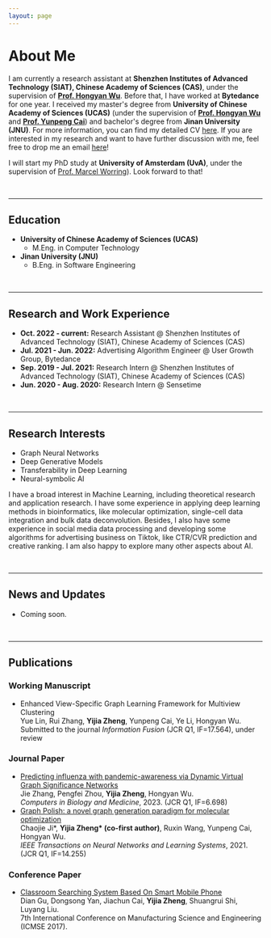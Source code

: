 ```yaml
---
layout: page
---
```


# About Me

I am currently a research assistant at **Shenzhen Institutes of Advanced Technology (SIAT), Chinese Academy of Sciences (CAS)**, under the supervision of **[Prof. Hongyan Wu](https://people.ucas.edu.cn/~hywu)**. Before that, I have worked at **Bytedance** for one year. I received my master's degree from **University of Chinese Academy of Sciences (UCAS)** (under the supervision of **[Prof. Hongyan Wu](https://people.ucas.edu.cn/~hywu)** and **[Prof. Yunpeng Cai](https://scholar.google.com/citations?user=_N0JJiEAAAAJ)**) and bachelor's degree from **Jinan University (JNU)**. For more information, you can find my detailed CV [here](https://caihanlin.com/file/CV_Yijia_Zheng.pdf). If you are interested in my research and want to have further discussion with me, feel free to drop me an email [here](zhengyijia18@mails.ucas.ac.cn)! 

I will start my PhD study at **University of Amsterdam (UvA)**, under the supervision of [Prof. Marcel Worring](https://staff.fnwi.uva.nl/m.worring/)). Look forward to that!  

<br>

---

## Education

- **University of Chinese Academy of Sciences (UCAS)**
  - M.Eng. in Computer Technology
- **Jinan University (JNU)**
  - B.Eng. in Software Engineering

<br>

---

## Research and Work Experience

- **Oct. 2022 - current:** Research Assistant @ Shenzhen Institutes of Advanced Technology (SIAT), Chinese Academy of Sciences (CAS)
- **Jul. 2021 - Jun. 2022:** Advertising Algorithm Engineer @ User Growth Group, Bytedance
- **Sep. 2019 - Jul. 2021:** Research Intern @ Shenzhen Institutes of Advanced Technology (SIAT), Chinese Academy of Sciences (CAS)
- **Jun. 2020 - Aug. 2020:** Research Intern @ Sensetime

<br>

---

## Research Interests

- Graph Neural Networks
- Deep Generative Models
- Transferability in Deep Learning
- Neural-symbolic AI

I have a broad interest in Machine Learning, including theoretical research and application research. I have some experience in applying deep learning methods in bioinformatics, like molecular optimization, single-cell data integration and bulk data deconvolution. Besides, I also have some experience in social media data processing and developing some algorithms for advertising business on Tiktok, like CTR/CVR prediction and creative ranking. I am also happy to explore many other aspects about AI. 

<br>

---

## News and Updates

- Coming soon.  

<br>

---

## Publications

### Working Manuscript

- Enhanced View-Specific Graph Learning Framework for Multiview Clustering<br>Yue Lin, Rui Zhang, **Yijia Zheng**, Yunpeng Cai, Ye Li, Hongyan Wu. <br>Submitted to the journal *Information Fusion* (JCR Q1, IF=17.564), under review

### Journal Paper

- [Predicting influenza with pandemic-awareness via Dynamic Virtual Graph Significance Networks](https://www.sciencedirect.com/science/article/pii/S001048252300272X)<br>Jie Zhang, Pengfei Zhou, **Yijia Zheng**, Hongyan Wu. <br>*Computers in Biology and Medicine*, 2023. (JCR Q1, IF=6.698)
- [Graph Polish: a novel graph generation paradigm for molecular optimization](https://ieeexplore.ieee.org/abstract/document/9537642/)<br>Chaojie Ji\*, **Yijia Zheng\* (co-first author)**, Ruxin Wang, Yunpeng Cai, Hongyan Wu.<br>*IEEE Transactions on Neural Networks and Learning Systems*, 2021. (JCR Q1, IF=14.255)

### Conference Paper

- [Classroom Searching System Based On Smart Mobile Phone](https://www.atlantis-press.com/proceedings/icmse-17/25874947)<br>Dian Gu, Dongsong Yan, Jiachun Cai, **Yijia Zheng**, Shuangrui Shi, Luyang Liu. <br>7th International Conference on Manufacturing Science and Engineering (ICMSE 2017).



